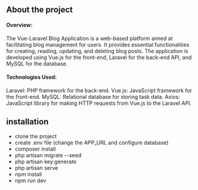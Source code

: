 ## About the project

#### Overview:

The Vue-Laravel Blog Application is a web-based platform aimed at facilitating blog management for users. It provides essential functionalities for creating, reading, updating, and deleting blog posts. The application is developed using Vue.js for the front-end, Laravel for the back-end API, and MySQL for the database.

#### Technologies Used:

Laravel: PHP framework for the back-end.
Vue.js: JavaScript framework for the front-end.
MySQL: Relational database for storing task data.
Axios: JavaScript library for making HTTP requests from Vue.js to the Laravel API.

## installation

-   clone the project
-   create .env file (change the APP_URL and configure database)
-   composer install
-   php artisan migrate --seed
-   php artisan key:generate
-   php artisan serve
-   npm install
-   npm run dev
